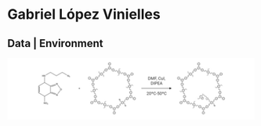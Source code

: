 # Gabriel López Vinielles
## Data | Environment
![banner.jpeg](https://github.com/glopezv95/glopezv95/blob/main/banner.jpeg)
